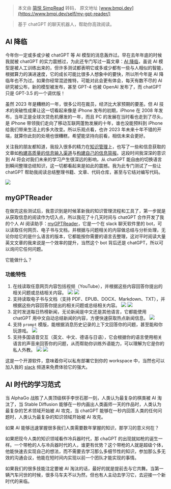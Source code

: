 > 本文由 [简悦 SimpRead](http://ksria.com/simpread/) 转码， 原文地址 [www.bmpi.dev](https://www.bmpi.dev/self/my-gpt-reader/)

> 基于 chatGPT 的聊天机器人，帮助你高效阅读。

AI 降临
-----

今年你一定或多或少被 chatGPT 等 AI 模型的消息轰炸过。早在去年年底的时候我就被 chatGPT 的实力震撼过，为此还专门写过一篇文章：[AI 降临](https://www.bmpi.dev/self/ai-arrival/)，虽说 AI 模型是被人工训练出来的，但许多测试都表明它或多或少都有一些与人相似的智能，根据算力的演进速度，它的成长可能比很多人想象中的要快，所以所今年是 AI 降临年也不为过。如果你经常混迹推特，可能对此会更有体会，每天有数不尽的 AI 研究被公布，新的模型被发布，甚至 GPT-4 也被 OpenAI 发布了，而 chatGPT 只是 GPT-3.5 的一个调优版！

虽然 2023 年是糟糕的一年，很多公司在裁员，经济比大家预期的要差。但 AI 技术的突破性成果让这一切看起来像是 iPhone 发布的初期，iPhone 在 2008 年发布，当年正是全球次贷危机爆发的一年，而且 PC 的发展在当时看也走到了尽头，是 iPhone 带领我们走向了移动互联网蓬勃发展的十年，谁也没能预料到 iPhone 给我们带来生活上的多大改变。所以乐观点看，也许 2023 年未来十年不错的开端，就算你此刻的处境也很糟糕，希望能坚持向前看，相信未来会更好。

关注我的朋友都知道，我投入很多的精力在[知识管理](https://www.bmpi.dev/tags/%E7%9F%A5%E8%AF%86%E7%AE%A1%E7%90%86/)上，也写了一些和信息获取的文章如[构建高质量的信息输入渠道](https://www.bmpi.dev/self/my-info-input-channel/)与[构建自己的信息简报](https://www.bmpi.dev/self/use-rss-email-read/)。这段时间我深深的意识到 AI 将会对我们未来的学习产生很深远的影响，从 chatGPT 能自由的切换语言到瞬间整理总结知识，这一切都看起来是如此的震撼。我为此专门测试了一些让 chatGPT 帮助我阅读总结整理书籍、文章、代码仓库，甚至与它结对编写代码。

![](https://img.bmpi.dev/a7714959-4d86-c666-37b7-970496409b4e.png)

myGPTReader
-----------

在做完这些测试后，我意识到是时候革新我的知识管理流程和工具了，第一步就是从获取信息的阅读作为切入点，所以我花了十几天时间与 chatGPT 合作开发了我的个人 AI 阅读助手：[myGPTReader](https://github.com/madawei2699/myGPTReader)，它是一个在 slack 聊天软件里的 bot，可以读取任何网页、电子书与文档，并根据与问题相关的内容做总结与分析处理，无论你给它的是什么语言的版本，它都能按你需要的语言去整理，这对平时阅读大量英文文章的我来说是一个效率的提升，当然这个 bot 背后还是 chatGPT，所以可以询问它任何问题。

它能做什么？

### 功能特性

1.  在线读取任意网页内容包括视频（YouTube），并根据这些内容回答你提出的相关问题或总结相关内容。 ![](https://img.bmpi.dev/my-gpt-reader-read-web-page-1.gif) ![](https://img.bmpi.dev/my-gpt-reader-read-web-page-2.gif)
2.  支持读取电子书与文档（支持 PDF、EPUB、DOCX、Markdown、TXT），并根据这些内容回答你提出的相关问题或总结相关内容。 ![](https://img.bmpi.dev/my-gpt-reader-read-pdf-1.gif) ![](https://img.bmpi.dev/my-gpt-reader-read-epub-1.gif)
3.  定时发送每日热榜新闻，无论新闻是中文还是其他语言，它都能使用 chatGPT 用中文自动总结新闻的内容，方便快速获取热点新闻信息。 ![](https://img.bmpi.dev/my-gpt-reader-read-hot-news-1.gif)
4.  支持 `prompt` 模版，能根据消息历史记录的上下文回答你的问题，甚至能和你玩游戏。 ![](https://img.bmpi.dev/my-gpt-reader-prompt-template-1.gif)
5.  支持多国语音交互（英文、中文、德语与日语），它会根据你的语言使用相关语言的声音来回答你的问题，从而帮助你训练外语能力，可以理解为它是你的私人外教。 ![](https://img.bmpi.dev/my-gpt-reader-voice-1.gif) ![](https://img.bmpi.dev/my-gpt-reader-voice-2.gif)

这是一个开源软件，意味着你可以私有部署它到你的 workspace 中，当然也可以加入我的 [slack](https://slack-redirect.i365.tech/) 频道来免费体验它的强大。

AI 时代的学习范式
----------

当 AlphaGo 战胜了人类顶级棋手李世石那一刻，人类认为最复杂的棋类被 AI 淘汰了，当 Stable Diffusion 能够在一秒内画出人类画师一天的作品时，人类认为最复杂的艺术领域开始被 AI 攻克，当 chatGPT 能够在一秒内回答人类的任何问题时，人类认为最复杂的知识领域开始被 AI 攻克。

如果 AI 能够迅速掌握很多我们人类需要数年掌握的知识，那学习的意义何在？

如果把现今人类的知识领域看作冷兵器时代，那 chaGPT 的出现就如枪的诞生一样。一个带枪的人与冷兵器时代的人，谁更有优势？这个带枪的人就是超级个体，他能快速去实现自己的想法，而不需要去学习那么多细节性的知识，参加那么多无效的沟通会议，他能在短时间内实现以前一个团队才能实现的事情。

如果我们的很多技能注定要被 AI 淘汰的话，最好的就是提前去与它共舞。当第一辆汽车问世的时候，很多马车夫不以为然，但也有人主动去学习它，去迎接一个新时代的来临。